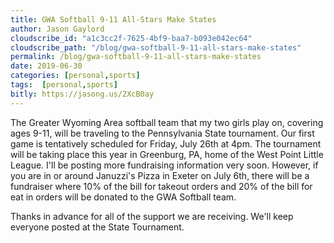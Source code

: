 ```yaml
---
title: GWA Softball 9-11 All-Stars Make States
author: Jason Gaylord
cloudscribe_id: "a1c3cc2f-7625-4bf9-baa7-b093e042ec64"
cloudscribe_path: "/blog/gwa-softball-9-11-all-stars-make-states"
permalink: /blog/gwa-softball-9-11-all-stars-make-states
date: 2019-06-30
categories: [personal,sports]
tags:  [personal,sports]
bitly: https://jasong.us/2XcB0ay
---
```


The Greater Wyoming Area softball team that my two girls play on, covering ages 9-11, will be traveling to the Pennsylvania State tournament. Our first game is tentatively scheduled for Friday, July 26th at 4pm. The tournament will be taking place this year in Greenburg, PA, home of the West Point Little League. I'll be posting more fundraising information very soon. However, if you are in or around Januzzi's Pizza in Exeter on July 6th, there will be a fundraiser where 10% of the bill for takeout orders and 20% of the bill for eat in orders will be donated to the GWA Softball team.

Thanks in advance for all of the support we are receiving. We'll keep everyone posted at the State Tournament.